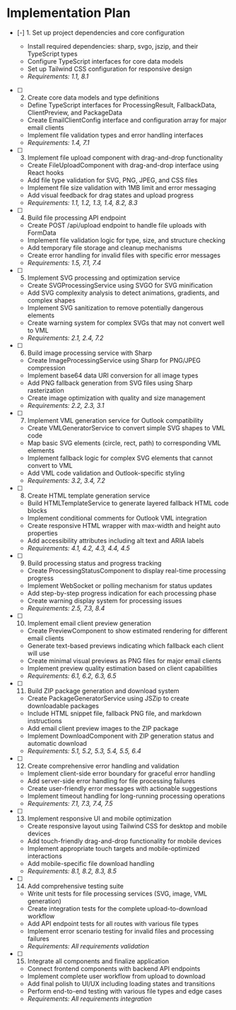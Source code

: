 # Implementation Plan

- [-] 1. Set up project dependencies and core configuration





  - Install required dependencies: sharp, svgo, jszip, and their TypeScript types
  - Configure TypeScript interfaces for core data models
  - Set up Tailwind CSS configuration for responsive design
  - _Requirements: 1.1, 8.1_

- [ ] 2. Create core data models and type definitions
  - Define TypeScript interfaces for ProcessingResult, FallbackData, ClientPreview, and PackageData
  - Create EmailClientConfig interface and configuration array for major email clients
  - Implement file validation types and error handling interfaces
  - _Requirements: 1.4, 7.1_

- [ ] 3. Implement file upload component with drag-and-drop functionality
  - Create FileUploadComponent with drag-and-drop interface using React hooks
  - Add file type validation for SVG, PNG, JPEG, and CSS files
  - Implement file size validation with 1MB limit and error messaging
  - Add visual feedback for drag states and upload progress
  - _Requirements: 1.1, 1.2, 1.3, 1.4, 8.2, 8.3_

- [ ] 4. Build file processing API endpoint
  - Create POST /api/upload endpoint to handle file uploads with FormData
  - Implement file validation logic for type, size, and structure checking
  - Add temporary file storage and cleanup mechanisms
  - Create error handling for invalid files with specific error messages
  - _Requirements: 1.5, 7.1, 7.4_

- [ ] 5. Implement SVG processing and optimization service
  - Create SVGProcessingService using SVGO for SVG minification
  - Add SVG complexity analysis to detect animations, gradients, and complex shapes
  - Implement SVG sanitization to remove potentially dangerous elements
  - Create warning system for complex SVGs that may not convert well to VML
  - _Requirements: 2.1, 2.4, 7.2_

- [ ] 6. Build image processing service with Sharp
  - Create ImageProcessingService using Sharp for PNG/JPEG compression
  - Implement base64 data URI conversion for all image types
  - Add PNG fallback generation from SVG files using Sharp rasterization
  - Create image optimization with quality and size management
  - _Requirements: 2.2, 2.3, 3.1_

- [ ] 7. Implement VML generation service for Outlook compatibility
  - Create VMLGeneratorService to convert simple SVG shapes to VML code
  - Map basic SVG elements (circle, rect, path) to corresponding VML elements
  - Implement fallback logic for complex SVG elements that cannot convert to VML
  - Add VML code validation and Outlook-specific styling
  - _Requirements: 3.2, 3.4, 7.2_

- [ ] 8. Create HTML template generation service
  - Build HTMLTemplateService to generate layered fallback HTML code blocks
  - Implement conditional comments for Outlook VML integration
  - Create responsive HTML wrapper with max-width and height auto properties
  - Add accessibility attributes including alt text and ARIA labels
  - _Requirements: 4.1, 4.2, 4.3, 4.4, 4.5_

- [ ] 9. Build processing status and progress tracking
  - Create ProcessingStatusComponent to display real-time processing progress
  - Implement WebSocket or polling mechanism for status updates
  - Add step-by-step progress indication for each processing phase
  - Create warning display system for processing issues
  - _Requirements: 2.5, 7.3, 8.4_

- [ ] 10. Implement email client preview generation
  - Create PreviewComponent to show estimated rendering for different email clients
  - Generate text-based previews indicating which fallback each client will use
  - Create minimal visual previews as PNG files for major email clients
  - Implement preview quality estimation based on client capabilities
  - _Requirements: 6.1, 6.2, 6.3, 6.5_

- [ ] 11. Build ZIP package generation and download system
  - Create PackageGeneratorService using JSZip to create downloadable packages
  - Include HTML snippet file, fallback PNG file, and markdown instructions
  - Add email client preview images to the ZIP package
  - Implement DownloadComponent with ZIP generation status and automatic download
  - _Requirements: 5.1, 5.2, 5.3, 5.4, 5.5, 6.4_

- [ ] 12. Create comprehensive error handling and validation
  - Implement client-side error boundary for graceful error handling
  - Add server-side error handling for file processing failures
  - Create user-friendly error messages with actionable suggestions
  - Implement timeout handling for long-running processing operations
  - _Requirements: 7.1, 7.3, 7.4, 7.5_

- [ ] 13. Implement responsive UI and mobile optimization
  - Create responsive layout using Tailwind CSS for desktop and mobile devices
  - Add touch-friendly drag-and-drop functionality for mobile devices
  - Implement appropriate touch targets and mobile-optimized interactions
  - Add mobile-specific file download handling
  - _Requirements: 8.1, 8.2, 8.3, 8.5_

- [ ] 14. Add comprehensive testing suite
  - Write unit tests for file processing services (SVG, image, VML generation)
  - Create integration tests for the complete upload-to-download workflow
  - Add API endpoint tests for all routes with various file types
  - Implement error scenario testing for invalid files and processing failures
  - _Requirements: All requirements validation_

- [ ] 15. Integrate all components and finalize application
  - Connect frontend components with backend API endpoints
  - Implement complete user workflow from upload to download
  - Add final polish to UI/UX including loading states and transitions
  - Perform end-to-end testing with various file types and edge cases
  - _Requirements: All requirements integration_